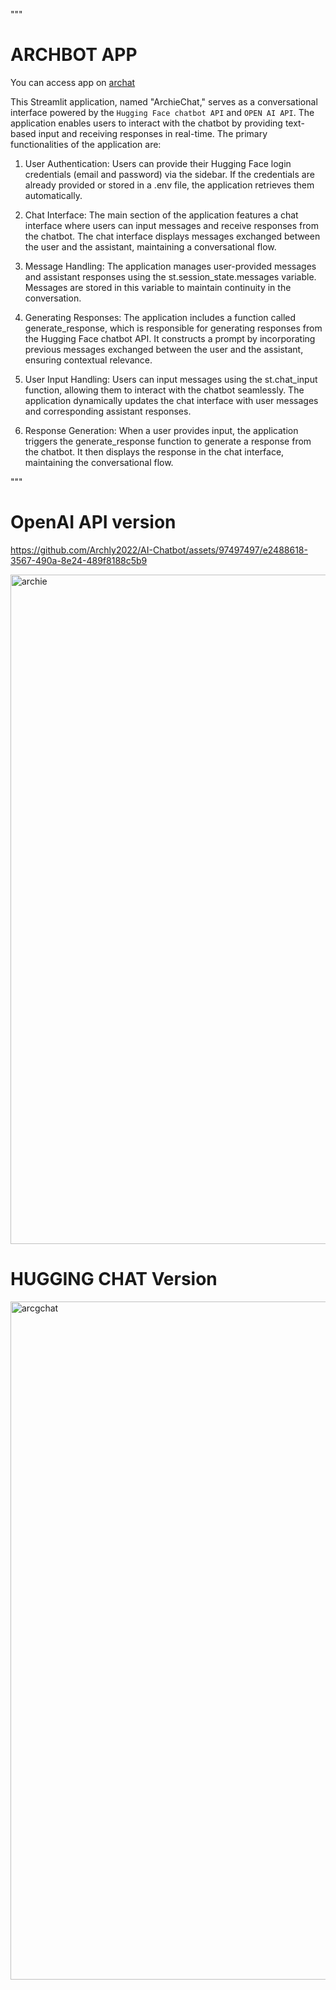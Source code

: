 """
# ARCHBOT APP 

You can access app on <a href="https://archie.streamlit.app"> archat</a>

This Streamlit application, named "ArchieChat," serves as a conversational interface powered by the `Hugging Face chatbot API` and `OPEN AI API`. The application enables users to interact with the chatbot by providing text-based input and receiving responses in real-time. The primary functionalities of the application are:

1. User Authentication: Users can provide their Hugging Face login credentials (email and password) via the sidebar. If the credentials are already provided or stored in a .env file, the application retrieves them automatically.

2. Chat Interface: The main section of the application features a chat interface where users can input messages and receive responses from the chatbot. The chat interface displays messages exchanged between the user and the assistant, maintaining a conversational flow.

3. Message Handling: The application manages user-provided messages and assistant responses using the st.session_state.messages variable. Messages are stored in this variable to maintain continuity in the conversation.

4. Generating Responses: The application includes a function called generate_response, which is responsible for generating responses from the Hugging Face chatbot API. It constructs a prompt by incorporating previous messages exchanged between the user and the assistant, ensuring contextual relevance.

5. User Input Handling: Users can input messages using the st.chat_input function, allowing them to interact with the chatbot seamlessly. The application dynamically updates the chat interface with user messages and corresponding assistant responses.

6. Response Generation: When a user provides input, the application triggers the generate_response function to generate a response from the chatbot. It then displays the response in the chat interface, maintaining the conversational flow.

"""

# OpenAI API version

https://github.com/Archly2022/AI-Chatbot/assets/97497497/e2488618-3567-490a-8e24-489f8188c5b9


<img width="1071" alt="archie" src="https://github.com/Archly2022/AI-Chatbot/assets/97497497/85d999de-7f8b-44d5-be24-7b3134393b99">






# HUGGING CHAT Version

<img width="1085" alt="arcgchat" src="https://github.com/Archly2022/AI-Chatbot/assets/97497497/a6eb6a22-55fc-427b-976e-8bf61cf438a2">



